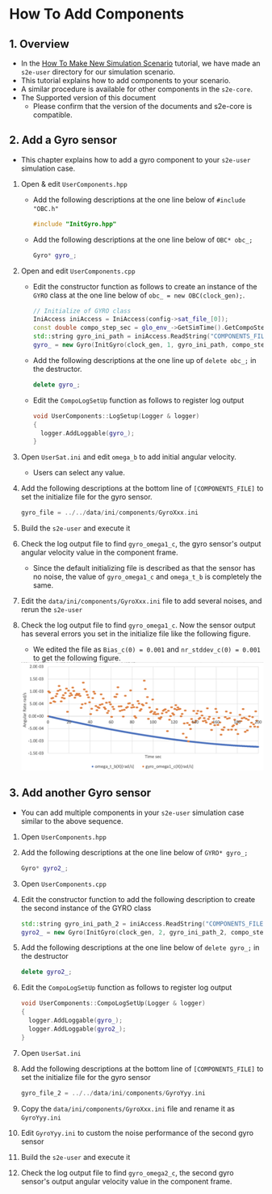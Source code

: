 # How To Add Components

## 1.  Overview

- In the [How To Make New Simulation Scenario](./HowToMakeNewSimulationScenario.md) tutorial, we have made an `s2e-user` directory for our simulation scenario.
- This tutorial explains how to add components to your scenario.
- A similar procedure is available for other components in the `s2e-core`.
- The Supported version of this document
  - Please confirm that the version of the documents and s2e-core is compatible.


## 2. Add a Gyro sensor

- This chapter explains how to add a gyro component to your `s2e-user` simulation case.

1. Open & edit `UserComponents.hpp`
   - Add the following descriptions at the one line below of `#include "OBC.h"`
     ```c++
     #include "InitGyro.hpp"
     ```
   - Add the following descriptions at the one line below of `OBC* obc_;`
     ```c++
     Gyro* gyro_;
     ```

4. Open and edit `UserComponents.cpp`
   - Edit the constructor function as follows to create an instance of the `GYRO` class at the one line below of `obc_ = new OBC(clock_gen);`.
     ``` c++
     // Initialize of GYRO class
     IniAccess iniAccess = IniAccess(config->sat_file_[0]);
     const double compo_step_sec = glo_env_->GetSimTime().GetCompoStepSec();
     std::string gyro_ini_path = iniAccess.ReadString("COMPONENTS_FILE", "gyro_file");
     gyro_ = new Gyro(InitGyro(clock_gen, 1, gyro_ini_path, compo_step_sec, dynamics));
     ```

   - Add the following descriptions at the one line up of `delete obc_;` in the destructor.
     ```c++
     delete gyro_;
     ```

   - Edit the `CompoLogSetUp` function as follows to register log output
     ``` c++
     void UserComponents::LogSetup(Logger & logger)
     {
       logger.AddLoggable(gyro_);
     }
     ```

8. Open `UserSat.ini` and edit `omega_b` to add initial angular velocity.
   - Users can select any value.

9. Add the following descriptions at the bottom line of `[COMPONENTS_FILE]` to set the initialize file for the gyro sensor.

   ```c++
   gyro_file = ../../data/ini/components/GyroXxx.ini
   ```

10. Build the `s2e-user` and execute it

11. Check the log output file to find `gyro_omega1_c`, the gyro sensor's output angular velocity value in the component frame.

    - Since the default initializing file is described as that the sensor has no noise, the value of `gyro_omega1_c` and `omega_t_b` is completely the same.

12. Edit the `data/ini/components/GyroXxx.ini` file to add several noises, and rerun the `s2e-user`

13. Check the log output file to find `gyro_omega1_c`. Now the sensor output has several errors you set in the initialize file like the following figure.

    - We edited the file as `Bias_c(0) = 0.001` and `nr_stddev_c(0) = 0.001` to get the following figure.

    <img src="./figs/AngularVelocityTrueVsGyro.png" alt="AngularVelocityTrueVsGyro" style="zoom: 67%;" />

## 3. Add another Gyro sensor

- You can add multiple components in your `s2e-user` simulation case similar to the above sequence.

1. Open `UserComponents.hpp`

2. Add the following descriptions at the one line below of `GYRO* gyro_;`

   ```c++
   Gyro* gyro2_;
   ```

3. Open `UserComponents.cpp`

4. Edit the constructor function to add the following description to create the second instance of the GYRO class

   ``` c++
   std::string gyro_ini_path_2 = iniAccess.ReadString("COMPONENTS_FILE", "gyro_file_2");
   gyro2_ = new Gyro(InitGyro(clock_gen, 2, gyro_ini_path_2, compo_step_sec, dynamics));
   ```

5. Add the following descriptions at the one line below of `delete gyro_;` in the destructor

   ```c++
   delete gyro2_;
   ```

6. Edit the `CompoLogSetUp` function as follows to register log output

   ``` c++
   void UserComponents::CompoLogSetUp(Logger & logger)
   {
     logger.AddLoggable(gyro_);
     logger.AddLoggable(gyro2_);
   }
   ```

7. Open `UserSat.ini`

8. Add the following descriptions at the bottom line of `[COMPONENTS_FILE]` to set the initialize file for the gyro sensor

   ```c++
   gyro_file_2 = ../../data/ini/components/GyroYyy.ini
   ```

9. Copy the `data/ini/components/GyroXxx.ini` file and rename it as `GyroYyy.ini`

10. Edit `GyroYyy.ini` to custom the noise performance of the second gyro sensor

11. Build the `s2e-user` and execute it

12. Check the log output file to find `gyro_omega2_c`, the second gyro sensor's output angular velocity value in the component frame.
